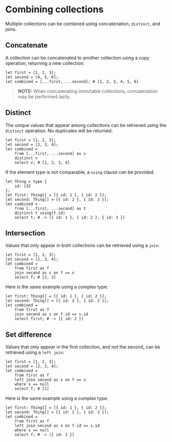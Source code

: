 # Combining collections
Multiple collections can be combined using concatenation, `distinct`, and joins.

## Concatenate
A collection can be concatenated to another collection using a copy operation, returning a new collection:
```
let first = [1, 2, 3];
let second = [4, 5, 6];
let combined = [...first, ...second]; # [1, 2, 3, 4, 5, 6]
```

> **NOTE:** When concatenating immutable collections, concatenation may be performed lazily.

## Distinct
The unique values that appear among collections can be retrieved using the `distinct` operation. No duplicates will be returned:
```
let first = [1, 2, 3];
let second = [2, 3, 4];
let combined =
    from [...first, ...second] as v
    distinct v
    select v; # [1, 2, 3, 4]
```

If the element type is not comparable, a `using` clause can be provided:
```
let Thing = type {
    id: i32
};
let first: Thing[] = [{ id: 1 }, { id: 2 }];
let second: Thing[] = [{ id: 2 }, { id: 3 }];
let combined = 
    from [...first, ...second] as t
    distinct t using(t.id)
    select t; # -> [{ id: 1 }, { id: 2 }, { id: 3 }]
```

## Intersection
Values that only appear in both collections can be retrieved using a `join`:
```
let first = [1, 2, 3];
let second = [2, 3, 4];
let combined = 
    from first as f
    join second as s on f == s
    select f; # [2, 3]
```

Here is the same example using a complex type:
```
let first: Thing[] = [{ id: 1 }, { id: 2 }];
let second: Thing[] = [{ id: 2 }, { id: 3 }];
let combined = 
    from first as f
    join second as s on f.id == s.id
    select first; # -> [{ id: 2 }]
```

## Set difference
Values that only appear in the first collection, and not the second, can be retrieved using a `left join`:
```
let first = [1, 2, 3];
let second = [2, 3, 4];
let combined = 
    from first as f
    left join second as s on f == s
    where s == null
    select f; # [1]
```

Here is the same example using a complex type:
```
let first: Thing[] = [{ id: 1 }, { id: 2 }];
let second: Thing[] = [{ id: 2 }, { id: 3 }];
let combined =
    from first as f
    left join second as s on f.id == s.id
    where s == null
    select f; # -> [{ id: 1 }]
```
